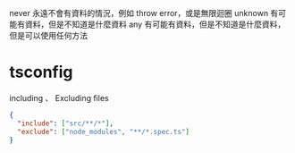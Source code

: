


never 永遠不會有資料的情況，例如 throw error，或是無限迴圈
unknown 有可能有資料，但是不知道是什麼資料
any 有可能有資料，但是不知道是什麼資料，但是可以使用任何方法


# tsconfig

including 、 Excluding files

```json
{
  "include": ["src/**/*"],
  "exclude": ["node_modules", "**/*.spec.ts"]
}
```